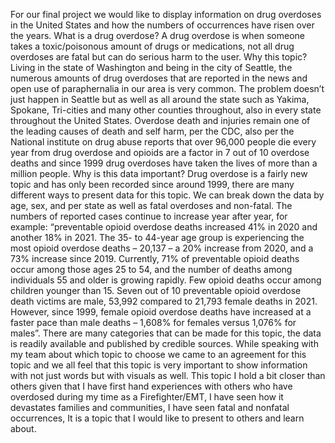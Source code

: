 For our final project we would like to display information on drug overdoses in the United States
and how the numbers of occurrences have risen over the years.
What is a drug overdose? A drug overdose is when someone takes a toxic/poisonous amount of
drugs or medications, not all drug overdoses are fatal but can do serious harm to the user.
Why this topic? Living in the state of Washington and being in the city of Seattle, the numerous
amounts of drug overdoses that are reported in the news and open use of paraphernalia in our
area is very common. The problem doesn’t just happen in Seattle but as well as all around the
state such as Yakima, Spokane, Tri-cities and many other counties throughout, also in every state
throughout the United States. Overdose death and injuries remain one of the leading causes of
death and self harm, per the CDC, also per the National institute on drug abuse reports that over
96,000 people die every year from drug overdose and opioids are a factor in 7 out of 10 overdose
deaths and since 1999 drug overdoses have taken the lives of more than a million people.
Why is this data important? Drug overdose is a fairly new topic and has only been recorded since
around 1999, there are many different ways to present data for this topic. We can break down the
data by age, sex, and per state as well as fatal overdoses and non-fatal. The numbers of reported
cases continue to increase year after year, for example: “preventable opioid overdose deaths
increased 41% in 2020 and another 18% in 2021. The 35- to 44-year age group is experiencing
the most opioid overdose deaths – 20,137 – a 20% increase from 2020, and a 73% increase since
2019. Currently, 71% of preventable opioid deaths occur among those ages 25 to 54, and the
number of deaths among individuals 55 and older is growing rapidly. Few opioid deaths occur
among children younger than 15. Seven out of 10 preventable opioid overdose death victims are
male, 53,992 compared to 21,793 female deaths in 2021. However, since 1999, female opioid
overdose deaths have increased at a faster pace than male deaths – 1,608% for females versus
1,076% for males”. There are many categories that can be made for this topic, the data is readily
available and published by credible sources.
While speaking with my team about which topic to choose we came to an agreement for this
topic and we all feel that this topic is very important to show information with not just words but
with visuals as well. This topic I hold a bit closer than others given that I have first hand
experiences with others who have overdosed during my time as a Firefighter/EMT, I have seen
how it devastates families and communities, I have seen fatal and nonfatal occurrences, It is a
topic that I would like to present to others and learn about.
